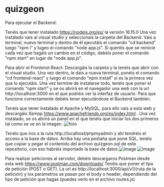 # quizgeon
Para ejecutar el Backend:

Tenéis que tener instalado https://nodejs.org/es/ la versión 16.15.0
Una vez instalado vais al visual studio y seleccionais la carpeta del Backend.
Vais a terminal, nuevo terminal y dentro de él ejecutáis el comando "cd backend" luego "npm i" y lugeo el comando "node app.js". Si queréis que se reinicie cada vez que hagáis un cambio en el código, debéis poner el comando "npm start" en lugar de "node app.js".

Para abrir el Frontend-React:
Descargáis la carpeta y la tenéis que abrir con el visual studio. Una vez dentro, le dais a nueva terminal, ponéis el comando "cd frontend-react" y luego el comando "npm install" si es la primera vez que lo ejecutáis. Una vez termine de instalarse todo, tenéis que poner el comando "npm start" y se os abrirá en el navegador una web con la url http://localhost:3000 en el que podréis ver la interfaz de usuario. Para que funcione correctamente debéis tener ejecutándose el Backend también.

Tenéis que tener instalado el Apache y MySQL, para ello vais a esta web y descargáis Xampp https://www.apachefriends.org/es/index.html .
Una vez instalado, se os abrirá un panel en el que tenéis que iniciar los dos primeros tal como se ve en la imagen.
![foto](https://user-images.githubusercontent.com/100932340/170835935-b6140aac-2117-45bb-a35e-e187858b8f73.jpg)

Tenéis que iros a la ruta http://localhost/phpmyadmin y ahí tendréis el acceso a la base de datos.
Arriba hay una pestaña que pone SQL, tenéis que copiar y pegar el contenido del archivo quizgeon.sql de este repositorio, con eso habréis importado la base de datos
![image](https://user-images.githubusercontent.com/100932340/170836187-2b063b89-1ab1-42a9-975e-0e1eef4298d1.png)
![image](https://user-images.githubusercontent.com/100932340/170836200-3d2a27ed-5a74-49c2-be65-1f66c4fa64ac.png)


Para realizar peticiones al servidor, debéis descargaros Postman desde esta web https://www.postman.com/downloads/  Tenéis que poner el tipo de petición (POST o GET). La url es http://localhost:3000/api/v1/(ruta de la petición) y los parámetros se pasan por el body o header, dependiendo del tipo de petición que hagas (puedes verlo en el archivo routes.js)

